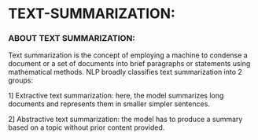 # TEXT-SUMMARIZATION:

### ABOUT TEXT SUMMARIZATION:

Text summarization is the concept of employing a machine to condense a document or a set of documents into brief paragraphs or statements using mathematical methods. NLP broadly classifies text summarization into 2 groups:

1] Extractive text summarization: here, the model summarizes long documents and represents them in smaller simpler sentences. 

2] Abstractive text summarization: the model has to produce a summary based on a topic without prior content provided.

